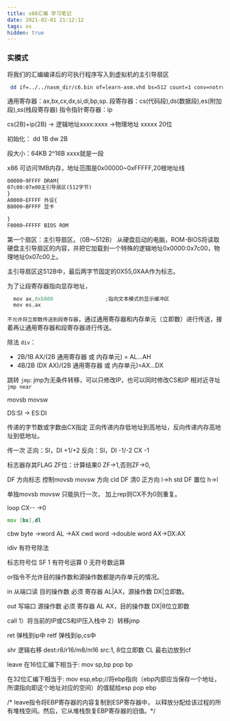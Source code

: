 ```yaml
---
title: x86汇编 学习笔记
date: 2021-02-01 21:12:12
tags: os
hidden: true
---
```

### 实模式
将我们的汇编编译后的可执行程序写入到虚拟机的主引导扇区
```bash
 dd if=../../nasm_dir/c6.bin of=learn-asm.vhd bs=512 count=1 conv=notrunc
```

通用寄存器：ax,bx,cx,dx,si,di,bp,sp.
段寄存器：cs(代码段),ds(数据段),es(附加段),ss(栈段寄存器)
指令指针寄存器：ip

cs(2B)+ip(2B) -> 逻辑地址xxxx:xxxx ->物理地址 xxxxx 20位

初始化： dd 1B dw 2B

段大小：64KB 2^16B xxxx就是一段

x86 可访问1MB内存，地址范围是0x00000~0xFFFFF,20根地址线

```txt
00000~9FFFF DRAM{
07c00:07e00主引导扇区(512字节)
}
A0000~EFFFF 外设{
B8000~BFFFF 显卡

}
F0000~FFFFF BIOS ROM
```
第一个扇区：主引导扇区。（0B～512B）
从硬盘启动的电脑，ROM-BIOS将读取硬盘主引导扇区的内容，并把它加载到一个特殊的逻辑地址0x0000:0x7c00，物理地址0x07c00上。

主引导扇区这512B中，最后两字节固定的0X55,0XAA作为标志。


为了让段寄存器指向显存地址，
```as
  mov ax,0xb800                 ;指向文本模式的显示缓冲区
  mov es,ax
```
`不允许将立即数传送到段寄存器`，通过通用寄存器和内存单元（立即数）进行传送，接着再让通用寄存器和段寄存器进行传送。


除法 `div`：
* 2B/1B AX/(2B 通用寄存器 或 内存单元) = AL...AH
* 4B/2B (DX AX)/(2B 通用寄存器 或 内存单元)=AX...DX


跳转 `jmp`:
jmp为无条件转移，可以只修改IP，也可以同时修改CS和IP
相对近寻址 `jmp near`


movsb movsw 

DS:SI -> ES:DI 

传递的字节数或字数由CX指定 
正向传递内存低地址到高地址，反向传递内存高地址到低地址。

传一次
正向：SI，DI +1/+2
反向：SI，DI -1/-2
CX -1

标志器存其FLAG ZF位：计算结果0 ZF->1,否则ZF->0,

DF 方向标志 控制movsb movsw 方向
cld DF 清0 正方向 l->h
std DF 置位 h->l

单独movsb movsw 只能执行一次，
加上rep则CX不为0则重复。

loop CX-- ->0

```asm
mov [bx],dl
```

cbw byte ->word AL ->AX
cwd word ->double word AX->DX:AX

idiv 有符号除法

标志符号位 SF 1 有符号运算 0 无符号数运算

or指令不允许目的操作数和源操作数都是内存单元的情况。

in 从端口读 目的操作数 必须 寄存器 AL|AX，源操作数 DX|立即数。

out 写端口 源操作数 必须 寄存器 AL AX，目的操作数 DX|8位立即数

call
1）将当前的IP或CS和IP压入栈中
2）转移jmp

ret
弹栈到ip中
retf
弹栈到ip,cs中

shr 逻辑右移 dest:r8/r16/m8/m16 src:1, 8位立即数 CL  最右边放到cf


leave 在16位汇编下相当于:
mov sp,bp
pop bp
 
在32位汇编下相当于:
mov esp,ebp;//将ebp指向（ebp内部应当保存一个地址，所谓指向即这个地址对应的空间）的值赋给esp
pop ebp 

/* leave指令将EBP寄存器的内容复制到ESP寄存器中，
以释放分配给该过程的所有堆栈空间。然后，它从堆栈恢复EBP寄存器的旧值。*/